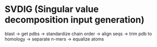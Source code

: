 # SVDIG (Singular value decomposition input generation)
blast -> get pdbs -> standardize chain order -> align seqs -> trim pdb to homology -> separate n-mers -> equalize atoms
